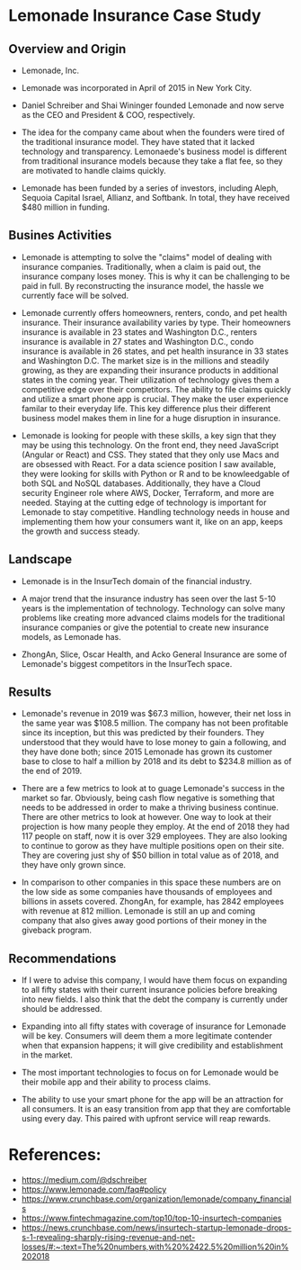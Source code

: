 <!-- Title -->
# Lemonade Insurance Case Study

<!-- Overview -->
## Overview and Origin

<!-- Name of Company -->
* Lemonade, Inc.

<!-- When was the company incorporated? -->
* Lemonade was incorporated in April of 2015 in New York City.

<!-- Who are the founders of this company? -->
* Daniel Schreiber and Shai Wininger founded Lemonade and now serve as the CEO and President & COO, respectively.

<!-- How did the idea for the company come about? -->
* The idea for the company came about when the founders were tired of the traditional insurance model. They have stated that it lacked technology and transparency. Lemonaede's business model is different from traditional insurance models because they take a flat fee, so they are motivated to handle claims quickly. 

<!-- How is the company funded? How much funding have they received? -->
* Lemonade has been funded by a series of investors, including Aleph, Sequoia Capital Israel, Allianz, and Softbank. In total, they have received $480 million in funding. 


<!-- Busines Activities -->
## Busines Activities

<!-- What specific financial problem is the company trying to solve? -->
* Lemonade is attempting to solve the "claims" model of dealing with insurance companies. Traditionally, when a claim is paid out, the insurance company loses money. This is why it can be challenging to be paid in full. By reconstructing the insurance model, the hassle we currently face will be solved.

<!-- Who is the company's intended customer?  Is there any information about the market size of this set of customers?
What solution does this company offer that their competitors do not or cannot offer? (What is the unfair advantage they utilize?) -->
* Lemonade currently offers homeowners, renters, condo, and pet health insurance. Their insurance availability varies by type. Their homeowners insurance is available in 23 states and Washington D.C., renters insurance is available in 27 states and Washington D.C., condo insurance is available in 26 states, and pet health insurance in 33 states and Washington D.C. The market size is in the millions and steadily growing, as they are expanding their insurance products in additional states in the coming year. Their utilization of technology gives them a competitive edge over their competitors. The ability to file claims quickly and utilize a smart phone app is crucial. They make the user experience familar to their everyday life. This key difference plus their different business model makes them in line for a huge disruption in insurance. 

<!-- Which technologies are they currently using, and how are they implementing them? -->
* Lemonade is looking for people with these skills, a key sign that they may be using this technology. On the front end, they need JavaScript (Angular or React) and CSS. They stated that they only use Macs and are obsessed with React. For a data science position I saw available, they were looking for skills with Python or R and to be knowleedgable of both SQL and NoSQL databases. Additionally, they have a Cloud security Engineer role where AWS, Docker, Terraform, and more are needed. Staying at the cutting edge of technology is important for Lemonade to stay competitive. Handling technology needs in house and implementing them how your consumers want it, like on an app, keeps the growth and success steady. 


<!-- Landscape -->
## Landscape

<!-- What domain of the financial industry is the company in? -->
* Lemonade is in the InsurTech domain of the financial industry. 

<!-- What have been the major trends and innovations of this domain over the last 5-10 years? -->
* A major trend that the insurance industry has seen over the last 5-10 years is the implementation of technology. Technology can solve many problems like creating more advanced claims models for the traditional insurance companies or give the potential to create new insurance models, as Lemonade has. 

<!-- What are the other major companies in this domain? -->
* ZhongAn, Slice, Oscar Health, and Acko General Insurance are some of Lemonade's biggest competitors in the InsurTech space. 

<!-- Results -->
## Results


<!-- What has been the business impact of this company so far? -->
* Lemonade's revenue in 2019 was $67.3 million, however, their net loss in the same year was $108.5 million. The company has not been profitable since its inception, but this was predicted by their founders. They understood that they would have to lose money to gain a following, and they have done both; since 2015 Lemonade has grown its customer base to close to half a million by 2018 and its debt to $234.8 million as of the end of 2019.

<!-- What are some of the core metrics that companies in this domain use to measure success? How is your company performing, based on these metrics -->
* There are a few metrics to look at to guage Lemonade's success in the market so far. Obviously, being cash flow negative is something that needs to be addressed in order to make a thriving business continue. There are other metrics to look at however. One way to look at their projection is how many people they employ. At the end of 2018 they had 117 people on staff, now it is over 329 employees. They are also looking to continue to gorow as they have multiple positions open on their site. They are covering just shy of $50 billion in total value as of 2018, and they have only grown since. 

<!-- How is your company performing relative to competitors in the same domain? -->
* In comparison to other companies in this space these numbers are on the low side as some companies have thousands of employees and billions in assets covered. ZhongAn, for example, has 2842 employees with revenue at 812 million. Lemonade is still an up and coming company that also gives away good portions of their money in the giveback program. 


<!-- Recommendations -->
## Recommendations


<!-- If you were to advise the company, what products or services would you suggest they offer? -->
* If I were to advise this company, I would have them focus on expanding to all fifty states with their current insurance policies before breaking into new fields. I also think that the debt the company is currently under should be addressed. 

<!-- Why do you think that offering this product or service would benefit the company? -->
* Expanding into all fifty states with coverage of insurance for Lemonade will be key. Consumers will deem them a more legitimate contender when that expansion happens; it will give credibility and establishment in the market.

<!-- What technologies would this additional product or service utilize? -->
* The most important technologies to focus on for Lemonade would be their mobile app and their ability to process claims. 

<!-- Why are these technologies appropriate for your solution? -->
* The ability to use your smart phone for the app will be an attraction for all consumers. It is an easy transition from app that they are comfortable using every day. This paired with upfront service will reap rewards. 






























# References:
* https://medium.com/@dschreiber
* https://www.lemonade.com/faq#policy
* https://www.crunchbase.com/organization/lemonade/company_financials
* https://www.fintechmagazine.com/top10/top-10-insurtech-companies
* https://news.crunchbase.com/news/insurtech-startup-lemonade-drops-s-1-revealing-sharply-rising-revenue-and-net-losses/#:~:text=The%20numbers,with%20%2422.5%20million%20in%202018
